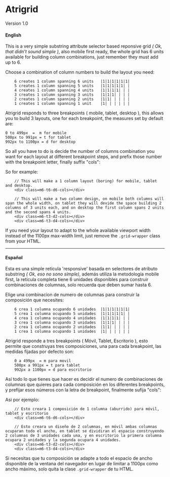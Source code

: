 
# Atrigrid

Version 1.0

#### English

This is a very simple substring attribute selector based reponsive grid *( Ok, that didn't sound simple )*, also mobile first ready, the whole grid has 6 units available for building column combinations, just remember they must add up to 6.

Choose a combination of column numbers to build the layout you need:

		6 creates 1 column spanning 6 units   |1|1|1|1|1|1|
		5 creates 1 column spanning 5 units   |1|1|1|1|1| |
		4 creates 1 column spanning 4 units   |1|1|1|1| | |
		3 creates 1 column spanning 3 units   |1|1|1| | | |
		2 creates 1 column spanning 2 units   |1|1| | | | |
		1 creates 1 column spanning 1 unit	  |1| | | | | | 

Atrigrid responds to three breakpoints ( mobile, tablet, desktop ), this allows you to build 3 layouts, one for each breakpoint, the measures set by default are:

	0 to 499px 	=  m for mobile
	500px to 991px = t for tablet
	992px to 1100px = d for desktop

So all you have to do is decide the number of columns combination you want for each layout at different breakpoint steps, and prefix those number with the breakpoint letter, finally suffix "cols":

So for example:

		// This will make a 1 column layout (boring) for mobile, tablet and desktop.
		<div class=m6-t6-d6-cols></div>

		// This will make a two column design, on mobile both columns will span the whole width, on tablet they will devide the space building 2 columns of 3 units each, and on desktop the first column spans 2 units and the second spans 4 units.
		<div class=m6-t3-d2-cols></div>
		<div class=m6-t3-d4-cols></div>


If you need your layout to adapt to the whole available viewport width instead of the 1100px max-width limit, just remove the `.grid-wrapper` class from your HTML.


  
  
 ***
  
  


#### Español

Esta es una simple retícula 'responsive' basada en selectores de atributo substring *( Ok, eso no sono simple)*, además utiliza la metodología mobile first, la retícula completa tiene 6 unidades disponibles para construir combinaciones de columnas, solo recuerda que deben sumar hasta 6.

Elige una combinacion de numero de columnas para construir la composición que necesites:

		6 crea 1 columna ocupando 6 unidades  |1|1|1|1|1|1|
		5 crea 1 columna ocupando 5 unidades  |1|1|1|1|1| |
		4 crea 1 columna ocupando 4 unidades  |1|1|1|1| | |
		3 crea 1 columna ocupando 3 unidades  |1|1|1| | | |
		2 crea 1 columna ocupando 2 unidades  |1|1| | | | |
		1 crea 1 columna ocupando 1 unidades  |1| | | | | |

Atrigrid responde a tres breakpoints ( Móvil, Tablet, Escritorio ), esto permite que construyas tres composiciones, una para cada breakpoint, las medidas fijadas por defecto son:

		0 a 499px  = m para movil
		500px a 991px = t para tablet
		992px a 1100px = d para escritorio

Así todo lo que tienes que hacer es decidir el numero de combinaciones de columnas que quieres para cada composición en los diferentes breakpoints, y prefijar esos números con la letra de breakpoint, finalmente sufija "cols":

Asi por ejemplo:

		// Esto creara 1 composición de 1 columna (aburrido) para móvil, tablet y escritorio
		<div class=m6-t6-d6-cols></div>

		// Esto creara un diseño de 2 columnas, en móvil ambas columnas ocuparan todo el ancho, en tablet se dividiran el espacio construyendo 2 columnas de 3 unidades cada una, y en escritorio la primera columna ocupara 2 unidades y la segunda ocupara 4 unidades.
		<div class=m6-t3-d2-cols></div>
		<div class=m6-t3-d4-cols></div>


Si necesitas que tu composición se adapte a todo el espacio de ancho disponible de la ventana del navegador en lugar de limitar a 1100px como ancho máximo, solo quita la clase `.grid-wrapper` de tu HTML.


